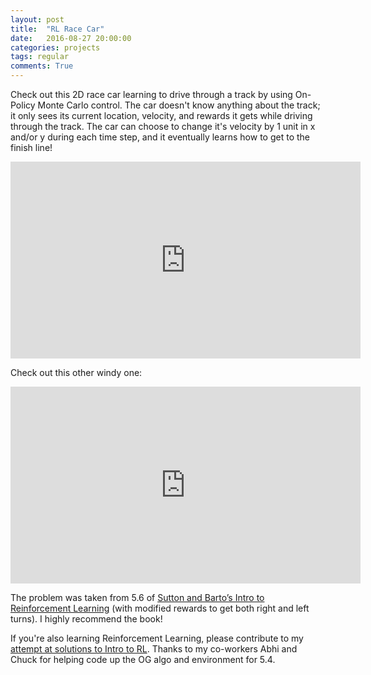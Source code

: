 ```yaml
---
layout: post
title:  "RL Race Car"
date:   2016-08-27 20:00:00
categories: projects
tags: regular
comments: True
---
```



Check out this 2D race car learning to drive through a track by using On-Policy Monte Carlo control. The car doesn't know anything about the track; it only sees its current location, velocity, and rewards it gets while driving through the track. The car can choose to change it's velocity by 1 unit in x and/or y during each time step, and it eventually learns how to get to the finish line! 

<iframe width="560" height="315" src="https://www.youtube.com/embed/Ovn8IkiiBkQ" frameborder="0" allowfullscreen></iframe>

Check out this other windy one:

<iframe width="560" height="315" src="https://www.youtube.com/embed/ZC1I8qa-ycE" frameborder="0" allowfullscreen></iframe>


The problem was taken from 5.6 of <a href="https://webdocs.cs.ualberta.ca/~sutton/book/ebook/node56.html" target="_blank">Sutton and Barto’s Intro to Reinforcement Learning</a> (with modified rewards to get both right and left turns). I highly recommend the book! 


If you're also learning Reinforcement Learning, please contribute to my <a href="https://github.com/btaba/intro-to-rl" target="_blank">attempt at solutions to Intro to RL</a>. Thanks to my co-workers Abhi and Chuck for helping code up the OG algo and environment for 5.4.
